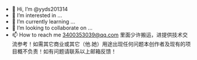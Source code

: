 - 👋 Hi, I’m @yyds201314
- 👀 I’m interested in ...
- 🌱 I’m currently learning ...
- 💞️ I’m looking to collaborate on ...
- 📫 How to reach me 3400353039@qq.com
里面少许搬运，进提供技术交流参考！如需其它商业或其它（他.她）用途出现任何问题本创作者及现有的项目概不负责！如有问题请联系以上邮箱反馈！
<!---
yyds201314/yyds201314 is a ✨ special ✨ repository because its `README.md` (this file) appears on your GitHub profile.
You can click the Preview link to take a look at your changes.
--->
